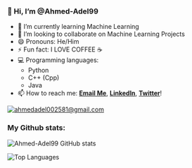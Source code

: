 ### 👋 Hi, I’m @Ahmed-Adel99
- 🌱 I’m currently learning Machine Learning
- 💞️ I’m looking to collaborate on Machine Learning Projects
- 😄 Pronouns: He/Him
- ⚡ Fun fact: I LOVE COFFEE ☕
- 💻 Programming languages:
    - Python
    - C++ (Cpp)
    - Java
- 📫 How to reach me: [**Email Me**](mailto:ahmedadel002581@gmail.com), [**LinkedIn**](https://www.linkedin.com/in/ahmed-adel-135ba91ba/), [**Twitter**](https://twitter.com/AhmedAdel275)!

<a href="mailto:ahmedadel002581@gmail.com">![ahmedadel002581@gmail.com](https://ssl.gstatic.com/ui/v1/icons/mail/rfr/logo_gmail_lockup_default_1x_rtl_r2.png)</a>

### My Github stats:
![Ahmed-Adel99 GitHub stats](https://github-readme-stats.vercel.app/api?username=Ahmed-Adel99&hide=prs,issues,contribs&show_icons=true&theme=cobalt&hide_rank=true&include_all_commits=true&show_owner=true)

![Top Languages](https://github-readme-stats.vercel.app/api/top-langs/?username=Ahmed-Adel99&layout=compact)

